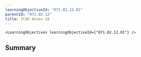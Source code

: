 ```yaml
---
learningObjectiveId: "071.02.12.01"
parentId: "071.02.12"
title: ICAO Annex 18
---
```


```tsx eval
<LearningObjectives learningObjectiveId={"071.02.12.01"} />
```

## Summary
